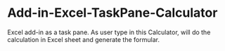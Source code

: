 # Add-in-Excel-TaskPane-Calculator
Excel add-in as a task pane. As user type in this Calculator, will do the calculation in Excel sheet and generate the formular.
